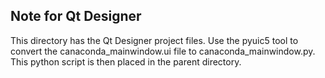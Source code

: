 ## Note for Qt Designer

This directory has the Qt Designer project files. Use the pyuic5 tool to convert the canaconda_mainwindow.ui file to canaconda_mainwindow.py. This python script is then placed in the parent directory.
